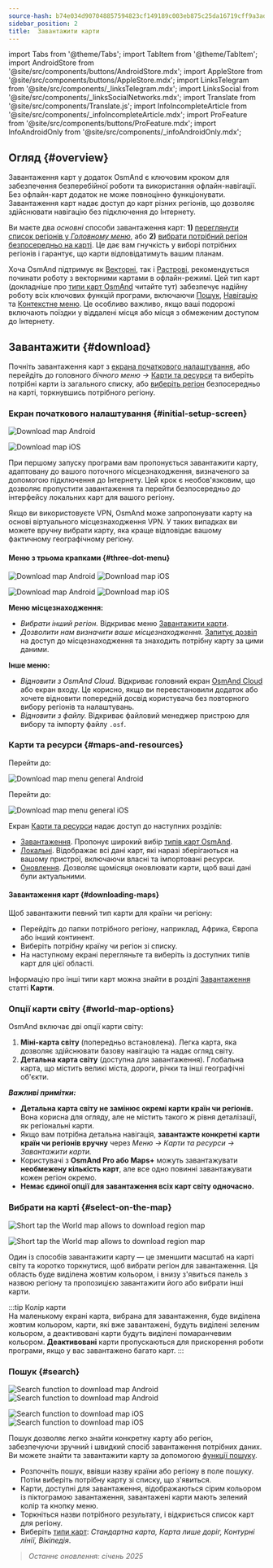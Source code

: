 ```yaml
---
source-hash: b74e034d907048857594823cf149189c003eb875c25da16719cff9a3addc6202
sidebar_position: 2
title:  Завантажити карти
---
```

import Tabs from '@theme/Tabs';
import TabItem from '@theme/TabItem';
import AndroidStore from '@site/src/components/buttons/AndroidStore.mdx';
import AppleStore from '@site/src/components/buttons/AppleStore.mdx';
import LinksTelegram from '@site/src/components/_linksTelegram.mdx';
import LinksSocial from '@site/src/components/_linksSocialNetworks.mdx';
import Translate from '@site/src/components/Translate.js';
import InfoIncompleteArticle from '@site/src/components/_infoIncompleteArticle.mdx';
import ProFeature from '@site/src/components/buttons/ProFeature.mdx';
import InfoAndroidOnly from '@site/src/components/_infoAndroidOnly.mdx';




## Огляд {#overview}

Завантаження карт у додаток OsmAnd є ключовим кроком для забезпечення безперебійної роботи та використання офлайн-навігації. Без офлайн-карт додаток не може повноцінно функціонувати. Завантаження карт надає доступ до карт різних регіонів, що дозволяє здійснювати навігацію без підключення до Інтернету.  

Ви маєте два *основні* способи завантаження карт: **1)** [переглянути список регіонів у *Головному меню*](#maps-and-resources), або **2)** [вибрати потрібний регіон безпосередньо на карті](#select-on-the-map). Це дає вам гнучкість у виборі потрібних регіонів і гарантує, що карти відповідатимуть вашим планам.  

Хоча OsmAnd підтримує як [Векторні](../map/vector-maps.md), так і [Растрові](../map/raster-maps.md), рекомендується починати роботу з векторними картами в офлайн-режимі. Цей тип карт (докладніше про [типи карт OsmAnd](../personal/maps-resources.md#map-types) читайте тут) забезпечує надійну роботу всіх ключових функцій програми, включаючи [Пошук](../search/index.md), [Навігацію](../navigation/index.md) та [Контекстне меню](../map/map-context-menu.md). Це особливо важливо, якщо ваші подорожі включають поїздки у віддалені місця або місця з обмеженим доступом до Інтернету.


## Завантажити {#download}

Почніть завантаження карт з [екрана початкового налаштування](#initial-setup-screen), або перейдіть до головного *бічного меню* *→* [Карти та ресурси](#maps-and-resources) та виберіть потрібні карти із загального списку, або [виберіть регіон](#select-on-the-map) безпосередньо на карті, торкнувшись потрібного регіону.


### Екран початкового налаштування {#initial-setup-screen}

<Tabs groupId="operating-systems" queryString="operating-systems">

<TabItem value="android" label="Android">

![Download map Android](@site/static/img/steps/start_screen_first_screen_andr.png)

</TabItem>

<TabItem value="ios" label="iOS">

![Download map iOS](@site/static/img/steps/start_screen_first_screen_ios.png)

</TabItem>

</Tabs>

При першому запуску програми вам пропонується завантажити карту, адаптовану до вашого поточного місцезнаходження, визначеного за допомогою підключення до Інтернету. Цей крок є необов'язковим, що дозволяє пропустити завантаження та перейти безпосередньо до інтерфейсу локальних карт для вашого регіону.  

Якщо ви використовуєте VPN, OsmAnd може запропонувати карту на основі віртуального місцезнаходження VPN. У таких випадках ви можете вручну вибрати карту, яка краще відповідає вашому фактичному географічному регіону.  


#### Меню з трьома крапками {#three-dot-menu}

<Tabs groupId="operating-systems" queryString="operating-systems">

<TabItem value="android" label="Android">

![Download map Android](@site/static/img/steps/start_screen_first_screen_location_andr.png)   ![Download map iOS](@site/static/img/steps/start_screen_first_screen_other_andr.png)

</TabItem>

<TabItem value="ios" label="iOS">

![Download map Android](@site/static/img/steps/start_screen_first_screen_location_ios.png)   ![Download map iOS](@site/static/img/steps/start_screen_first_screen_other_ios.png)

</TabItem>

</Tabs>

**Меню місцезнаходження:**

- *Вибрати інший регіон.* Відкриває меню [Завантажити карти](#maps-and-resources).
- *Дозволити нам визначити ваше місцезнаходження.* [Запитує дозвіл](../start-with/first-steps.md#permission-to-access-the-location) на доступ до місцезнаходження та знаходить потрібну карту за цими даними.

**Інше меню:**

- *Відновити з OsmAnd Cloud.* Відкриває головний екран [OsmAnd Cloud](../personal/osmand-cloud.md) або екран входу. Це корисно, якщо ви перевстановили додаток або хочете відновити попередній досвід користувача без повторного вибору регіонів та налаштувань.
- *Відновити з файлу.* Відкриває файловий менеджер пристрою для вибору та імпорту файлу `.osf`.  


### Карти та ресурси {#maps-and-resources}

<Tabs groupId="operating-systems" queryString="operating-systems">

<TabItem value="android" label="Android">

Перейти до: *<Translate android="true" ids="shared_string_menu,maps_and_resources,downloads"/>*

![Download map menu general Android](@site/static/img/personal/maps/download_menu_andr.png)  

</TabItem>

<TabItem value="ios" label="iOS">

Перейти до: *<Translate ios="true" ids="shared_string_menu,res_mapsres"/>*

![Download map menu general iOS](@site/static/img/personal/maps/download_menu_ios.png)

</TabItem>

</Tabs>

Екран [Карти та ресурси](../personal/maps-resources.md) надає доступ до наступних розділів:

- [Завантаження](../personal/maps-resources.md#downloads). Пропонує широкий вибір [типів карт OsmAnd](../personal/maps-resources.md#map-types).
- [Локальні](../personal/maps-resources.md#local). Відображає всі дані карт, які наразі зберігаються на вашому пристрої, включаючи власні та імпортовані ресурси.
- [Оновлення](../personal/maps-resources.md#updates). Дозволяє щомісяця оновлювати карти, щоб ваші дані були актуальними.

#### Завантаження карт {#downloading-maps}

Щоб завантажити певний тип карти для країни чи регіону:

- Перейдіть до папки потрібного регіону, наприклад, Африка, Європа або інший континент.
- Виберіть потрібну країну чи регіон зі списку.
- На наступному екрані перегляньте та виберіть із доступних типів карт для цієї області.

Інформацію про інші типи карт можна знайти в розділі [Завантаження](../personal/maps-resources.md#downloads) статті **Карти**.

### Опції карти світу {#world-map-options}

OsmAnd включає дві опції карти світу:  

1. **Міні-карта світу** (попередньо встановлена). Легка карта, яка дозволяє здійснювати базову навігацію та надає огляд світу.  
2. **Детальна карта світу** (доступна для завантаження). Глобальна карта, що містить великі міста, дороги, річки та інші географічні об'єкти.

***Важливі примітки:***

- **Детальна карта світу не замінює окремі карти країн чи регіонів.** Вона корисна для огляду, але не містить такого ж рівня деталізації, як регіональні карти.  
- Якщо вам потрібна детальна навігація, **завантажте конкретні карти країн чи регіонів вручну** через *Меню → Карти та ресурси → Завантажити карти.*
- Користувачі з **OsmAnd Pro або Maps+** можуть завантажувати **необмежену кількість карт**, але все одно повинні завантажувати кожен регіон окремо.  
- **Немає єдиної опції для завантаження всіх карт світу одночасно.**


### Вибрати на карті {#select-on-the-map}

<Tabs groupId="operating-systems" queryString="operating-systems">

<TabItem value="android" label="Android">

![Short tap the World map allows to download region map](@site/static/img/map/download_region_map_via_worldmap.png)

</TabItem>

<TabItem value="ios" label="iOS">

![Short tap the World map allows to download region map](@site/static/img/settings/download_region_map_via_worldmap_ios.png)

</TabItem>

</Tabs>

Один із способів завантажити карту — це зменшити масштаб на карті світу та коротко торкнутися, щоб вибрати регіон для завантаження. Ця область буде виділена жовтим кольором, і внизу з'явиться панель з назвою регіону та пропозицією завантажити його або вибрати інші карти.  

:::tip Колір карти  
На маленькому екрані карта, вибрана для завантаження, буде виділена жовтим кольором, карти, які вже завантажені, будуть виділені зеленим кольором, а деактивовані карти будуть виділені помаранчевим кольором. **Деактивовані** карти пропускаються для прискорення роботи програми, якщо у вас завантажено багато карт.
:::

### Пошук {#search}

<Tabs groupId="operating-systems" queryString="operating-systems">

<TabItem value="android" label="Android">

![Search function to download map Android](@site/static/img/settings/search_download_map_3_andr.png) ![Search function to download map Android](@site/static/img/settings/search_download_map_4_andr.png)

</TabItem>

<TabItem value="ios" label="iOS">

![Search function to download map iOS](@site/static/img/settings/search_download_map_1_ios.png) ![Search function to download map iOS](@site/static/img/settings/search_download_map_2_ios.png)

</TabItem>

</Tabs>

Пошук дозволяє легко знайти конкретну карту або регіон, забезпечуючи зручний і швидкий спосіб завантаження потрібних даних. Ви можете знайти та завантажити карту за допомогою [функції пошуку](../search/index.md).

- Розпочніть пошук, ввівши назву країни або регіону в поле пошуку. Потім виберіть потрібну карту зі списку, що з'явиться.
- Карти, доступні для завантаження, відображаються сірим кольором із піктограмою завантаження, завантажені карти мають зелений колір та кнопку меню.
- Торкніться назви потрібного результату, і відкриється список карт для регіону.
- Виберіть [типи карт](../personal/maps-resources.md#map-types): *Стандартна карта, Карта лише доріг, Контурні лінії, Вікіпедія*.

> *Останнє оновлення: січень 2025*
